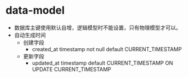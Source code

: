 # data-model

- 数据库主键使用默认自增，逻辑模型时不能设置，只有物理模型才可以。
- 自动生成时间
    - 创建字段
        - created_at timestamp not null default CURRENT_TIMESTAMP
    - 更新字段
        -  updated_at           timestamp default CURRENT_TIMESTAMP ON UPDATE CURRENT_TIMESTAMP

